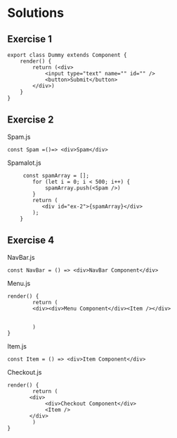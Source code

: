 # Solutions

## Exercise 1

```
export class Dummy extends Component {
    render() {
        return (<div>
            <input type="text" name="" id="" />
            <button>Submit</button>
        </div>)
    }
}
```


## Exercise 2

Spam.js
```
const Spam =()=> <div>Spam</div>
```

Spamalot.js
```
     const spamArray = [];
        for (let i = 0; i < 500; i++) {
            spamArray.push(<Spam />)
        }
        return (
           <div id="ex-2">{spamArray}</div>
        );
    }
```



## Exercise 4

NavBar.js
```
const NavBar = () => <div>NavBar Component</div>
```

Menu.js
``` 
render() {
        return (
        <div><div>Menu Component</div><Item /></div>


        )
}
```


Item.js
```
const Item = () => <div>Item Component</div>
```

Checkout.js
```
render() {
        return (
       <div>
            <div>Checkout Component</div>
            <Item />
       </div>
        )
}
```